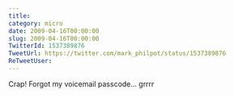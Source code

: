 ```yaml
---
title: 
category: micro
date: 2009-04-16T00:00:00
slug: 2009-04-16T00:00:00
TwitterId: 1537389876
TweetUrl: https://twitter.com/mark_philpot/status/1537389876
ReTweetUser: 
---
```


Crap! Forgot my voicemail passcode... grrrr
